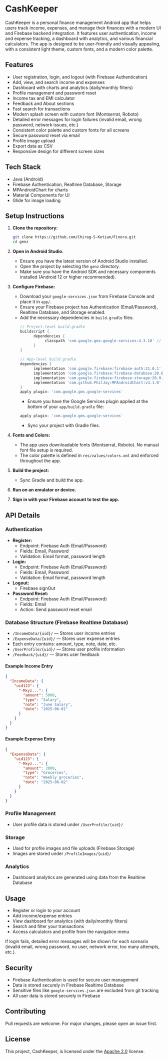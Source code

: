 # CashKeeper

CashKeeper is a personal finance management Android app that helps users track income, expenses, and manage their finances with a modern UI and Firebase backend integration.
It features user authentication, income and expense tracking, a dashboard with analytics, and various financial calculators. The app is designed to be user-friendly and visually appealing, with a consistent light theme, custom fonts, and a modern color palette.


## Features
- User registration, login, and logout (with Firebase Authentication)
- Add, view, and search income and expenses
- Dashboard with charts and analytics (daily/monthly filters)
- Profile management and password reset
- Income tax and EMI calculator
- Feedback and About sections
- Fast search for transactions
- Modern splash screen with custom font (Montserrat, Roboto)
- Detailed error messages for login failures (invalid email, wrong password, network issues, etc.)
- Consistent color palette and custom fonts for all screens
- Secure password reset via email
- Profile image upload
- Export data as CSV
- Responsive design for different screen sizes

## Tech Stack
- Java (Android)
- Firebase Authentication, Realtime Database, Storage
- MPAndroidChart for charts
- Material Components for UI
- Glide for image loading


## Setup Instructions
1. **Clone the repository:**
   ```sh
   git clone https://github.com/Chirag-S-Kotian/Finora.git
   cd genz
   ```

2. **Open in Android Studio.**
    - Ensure you have the latest version of Android Studio installed.
    - Open the project by selecting the `genz` directory.
    - Make sure you have the Android SDK and necessary components installed (Android 12 or higher recommended).
    
3. **Configure Firebase:**
   - Download your `google-services.json` from Firebase Console and place it in `app/`.
   - Ensure your Firebase project has Authentication (Email/Password), Realtime Database, and Storage enabled.
    - Add the necessary dependencies in `build.gradle` files:
      ```groovy
      // Project-level build.gradle
      buildscript {
            dependencies {
                 classpath 'com.google.gms:google-services:4.3.10' // Check for latest version
            }
      }
    
      // App-level build.gradle
      dependencies {
            implementation 'com.google.firebase:firebase-auth:21.0.1' // Check for latest version
            implementation 'com.google.firebase:firebase-database:20.0.3' // Check for latest version
            implementation 'com.google.firebase:firebase-storage:20.0.0' // Check for latest version
            implementation 'com.github.PhilJay:MPAndroidChart:v3.1.0' // Check for latest version
      }
      apply plugin: 'com.google.gms.google-services'
      ```
        - Ensure you have the Google Services plugin applied at the bottom of your `app/build.gradle` file:
        ```groovy
        apply plugin: 'com.google.gms.google-services'
        ```
        - Sync your project with Gradle files.
    
4. **Fonts and Colors:**
   - The app uses downloadable fonts (Montserrat, Roboto). No manual font file setup is required.
   - The color palette is defined in `res/values/colors.xml` and enforced throughout the app.

5. **Build the project:**
   - Sync Gradle and build the app.
6. **Run on an emulator or device.**
7. **Sign in with your Firebase account to test the app.**

## API Details
### Authentication
- **Register:**
  - Endpoint: Firebase Auth (Email/Password)
  - Fields: Email, Password
  - Validation: Email format, password length
- **Login:**
  - Endpoint: Firebase Auth (Email/Password)
  - Fields: Email, Password
  - Validation: Email format, password length
- **Logout:**
  - Firebase signOut
- **Password Reset:**
  - Endpoint: Firebase Auth (Email/Password)
  - Fields: Email
  - Action: Send password reset email

### Database Structure (Firebase Realtime Database)
- `/IncomeData/{uid}/` — Stores user income entries
- `/ExpenseData/{uid}/` — Stores user expense entries
- Each entry contains: amount, type, note, date, etc.
- `/UserProfile/{uid}/` — Stores user profile information
- `/Feedback/{uid}/` — Stores user feedback

#### Example Income Entry
```json
{
  "IncomeData": {
    "uid123": {
      "-Mxyz...": {
        "amount": 5000,
        "type": "Salary",
        "note": "June Salary",
        "date": "2025-06-01"
      }
    }
  }
}
```

#### Example Expense Entry
```json
{
  "ExpenseData": {
    "uid123": {
      "-Mxyz...": {
        "amount": 2000,
        "type": "Groceries",
        "note": "Weekly groceries",
        "date": "2025-06-02"
      }
    }
  }
}
```
### Profile Management
- User profile data is stored under `/UserProfile/{uid}/`
### Storage
- Used for profile images and file uploads (Firebase Storage)
- Images are stored under `/ProfileImages/{uid}/`

### Analytics
- Dashboard analytics are generated using data from the Realtime Database


## Usage
- Register or login to your account
- Add income/expense entries
- View dashboard for analytics (with daily/monthly filters)
- Search and filter your transactions
- Access calculators and profile from the navigation menu

If login fails, detailed error messages will be shown for each scenario (invalid email, wrong password, no user, network error, too many attempts, etc.).


## Security
- Firebase Authentication is used for secure user management
- Data is stored securely in Firebase Realtime Database
- Sensitive files like `google-services.json` are excluded from git tracking
- All user data is stored securely in Firebase


## Contributing
Pull requests are welcome. For major changes, please open an issue first.


## License

This project, CashKeeper, is licensed under the [Apache 2.0](LICENSE) license.